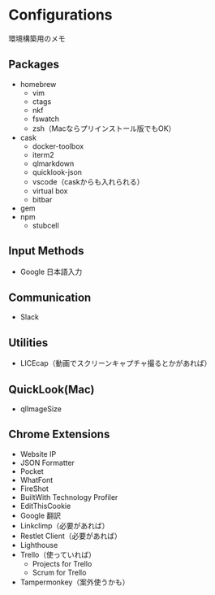 # Configurations

環境構築用のメモ

## Packages

- homebrew
  - vim
  - ctags
  - nkf
  - fswatch
  - zsh（Macならプリインストール版でもOK）
- cask
  - docker-toolbox
  - iterm2
  - qlmarkdown
  - quicklook-json
  - vscode（caskからも入れられる）
  - virtual box
  - bitbar
- gem
- npm
  - stubcell

## Input Methods

- Google 日本語入力

## Communication

- Slack

## Utilities

- LICEcap（動画でスクリーンキャプチャ撮るとかがあれば）

## QuickLook(Mac)

- qlImageSize

## Chrome Extensions

- Website IP
- JSON Formatter
- Pocket
- WhatFont
- FireShot
- BuiltWith Technology Profiler
- EditThisCookie
- Google 翻訳
- Linkclimp（必要があれば）
- Restlet Client（必要があれば）
- Lighthouse
- Trello（使っていれば）
    - Projects for Trello
    - Scrum for Trello
- Tampermonkey（案外使うかも）

